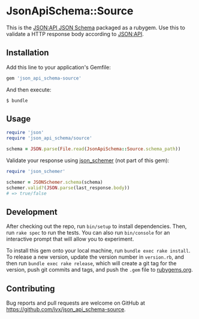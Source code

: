 # JsonApiSchema::Source

This is the [JSON:API JSON Schema](http://jsonapi.org/schema) packaged as a rubygem.
Use this to validate a HTTP response body according to [JSON:API](http://jsonapi.org).

## Installation

Add this line to your application's Gemfile:

```ruby
gem 'json_api_schema-source'
```

And then execute:

    $ bundle

## Usage

```ruby
require 'json'
require 'json_api_schema/source'

schema = JSON.parse(File.read(JsonApiSchema::Source.schema_path))
```

Validate your response using [json_schemer](http://rubygems.org/gems/json_schemer) (not part of this gem):

```ruby
require 'json_schemer'

schemer = JSONSchemer.schema(schema)
schemer.valid?(JSON.parse(last_response.body))
# => true/false
```

## Development

After checking out the repo, run `bin/setup` to install dependencies. Then, run `rake spec` to run the tests. You can also run `bin/console` for an interactive prompt that will allow you to experiment.

To install this gem onto your local machine, run `bundle exec rake install`. To release a new version, update the version number in `version.rb`, and then run `bundle exec rake release`, which will create a git tag for the version, push git commits and tags, and push the `.gem` file to [rubygems.org](https://rubygems.org).

## Contributing

Bug reports and pull requests are welcome on GitHub at https://github.com/ivx/json_api_schema-source.
